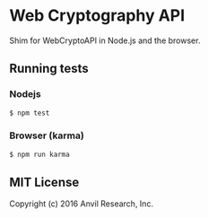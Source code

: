 # Web Cryptography API

Shim for WebCryptoAPI in Node.js and the browser.

## Running tests

### Nodejs

```bash
$ npm test
```

### Browser (karma)

```bash
$ npm run karma
```

## MIT License

Copyright (c) 2016 Anvil Research, Inc.
